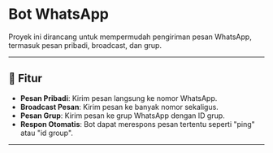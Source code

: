 # Bot WhatsApp

Proyek ini dirancang untuk mempermudah pengiriman pesan WhatsApp, termasuk pesan pribadi, broadcast, dan grup.

---

## 📌 Fitur

- **Pesan Pribadi**: Kirim pesan langsung ke nomor WhatsApp.
- **Broadcast Pesan**: Kirim pesan ke banyak nomor sekaligus.
- **Pesan Grup**: Kirim pesan ke grup WhatsApp dengan ID grup.
- **Respon Otomatis**: Bot dapat merespons pesan tertentu seperti "ping" atau "id group".

---
